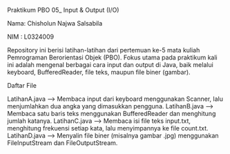 Praktikum PBO 05_ Input & Output (I/O)

Nama: Chisholun Najwa Salsabila 

NIM : L0324009

Repository ini berisi latihan-latihan dari pertemuan ke-5 mata kuliah Pemrograman Berorientasi Objek (PBO).
Fokus utama pada praktikum kali ini adalah mengenal berbagai cara input dan output di Java, baik melalui keyboard, BufferedReader, file teks, maupun file biner (gambar).

Daftar File

LatihanA.java	--> Membaca input dari keyboard menggunakan Scanner, lalu menjumlahkan dua angka yang dimasukkan pengguna.
LatihanB.java	--> Membaca satu baris teks menggunakan BufferedReader dan menghitung jumlah katanya.
LatihanC.java	--> Membaca isi file teks input.txt, menghitung frekuensi setiap kata, lalu menyimpannya ke file count.txt.
LatihanD.java	--> Menyalin file biner (misalnya gambar .jpg) menggunakan FileInputStream dan FileOutputStream.
